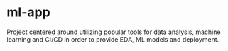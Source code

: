 # ml-app
 Project centered around utilizing popular tools for data analysis, machine learning and CI/CD in order to provide EDA, ML models and deployment.
